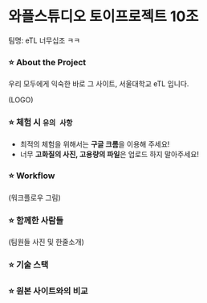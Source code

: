 # 와플스튜디오 토이프로젝트 10조

팀명: eTL 너무십조 ㅋㅋ

### ⭐️ About the Project

우리 모두에게 익숙한 바로 그 사이트, 서울대학교 eTL 입니다.

(LOGO)

### ⭐️ 체험 시 `유의 사항`

* 최적의 체험을 위해서는 **구글 크롬**을 이용해 주세요!
* 너무 **고화질의 사진, 고용량의 파일**은 업로드 하지 말아주세요!

### ⭐️ Workflow

(워크플로우 그림)

### ⭐️ 함께한 사람들

(팀원들 사진 및 한줄소개)

### ⭐️ 기술 스택



### ⭐️ 원본 사이트와의 비교


